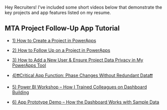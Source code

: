 Hey Recruiters!
I’ve included some short videos below that demonstrate the key projects and app features listed on my resume.


##  MTA Project Follow-Up App  Tutorial 




- [1) How to Create a Project in PowerApps](https://baruchmailcuny-my.sharepoint.com/personal/frank_gonzalez_baruchmail_cuny_edu/_layouts/15/stream.aspx?id=%2Fpersonal%2Ffrank%5Fgonzalez%5Fbaruchmail%5Fcuny%5Fedu%2FDocuments%2FAttachments%2FHow%20to%20Add%20new%20Project%202%2Emkv&ct=1750734761840&or=OWA%2DNT%2DMail&cid=1152a2a8%2D0f9a%2D483a%2Da8f4%2D2ab993f7ed8d&ga=1&referrer=StreamWebApp%2EWeb&referrerScenario=AddressBarCopied%2Eview%2Ef7423ea3%2Da855%2D4b0d%2D83ce%2D48fb2000dc51)

- [2) How to Follow Up on a Project in PowerApps](https://baruchmailcuny-my.sharepoint.com/personal/frank_gonzalez_baruchmail_cuny_edu/_layouts/15/stream.aspx?id=%2Fpersonal%2Ffrank%5Fgonzalez%5Fbaruchmail%5Fcuny%5Fedu%2FDocuments%2FAttachments%2FHow%20to%20Add%20Follow%20Up%20On%20New%20Project%202%2Emkv&ct=1750734777382&or=OWA%2DNT%2DMail&cid=7d4c773c%2D5db8%2D6e3c%2Dbab0%2Dfcab4475fa5d&ga=1&referrer=StreamWebApp%2EWeb&referrerScenario=AddressBarCopied%2Eview%2Ee7c5cf36%2Dd07a%2D4075%2Db6d9%2D44a920951d1f)

- [3) How to Add a New User & Ensure Project Data Privacy in My PowerApps Tool](https://baruchmailcuny-my.sharepoint.com/personal/frank_gonzalez_baruchmail_cuny_edu/_layouts/15/stream.aspx?id=%2Fpersonal%2Ffrank%5Fgonzalez%5Fbaruchmail%5Fcuny%5Fedu%2FDocuments%2FAttachments%2FHow%20to%20Add%20new%20User%20To%20App%202%2Emkv&ct=1750736307761&or=OWA%2DNT%2DMail&cid=b4a4111e%2D93d5%2Dc954%2D6867%2D7564495e4431&ga=1&referrer=StreamWebApp%2EWeb&referrerScenario=AddressBarCopied%2Eview%2Ec27a1f46%2Da1eb%2D4d45%2Daa57%2Dadbfd82dd22a)

- [4)❗❗Critical App Function: Phase Changes Without Redundant Data❗❗](https://baruchmailcuny-my.sharepoint.com/personal/frank_gonzalez_baruchmail_cuny_edu/_layouts/15/stream.aspx?id=%2Fpersonal%2Ffrank%5Fgonzalez%5Fbaruchmail%5Fcuny%5Fedu%2FDocuments%2FAttachments%2FHow%20to%20change%20phase%202%2Emkv&ct=1750734789909&or=OWA%2DNT%2DMail&cid=98a5383d%2Da684%2Df8a5%2D5738%2Dbe5053782d3e&ga=1&referrer=StreamWebApp%2EWeb&referrerScenario=AddressBarCopied%2Eview%2E3ddbf269%2D2cc1%2D4441%2D8877%2D42dbb6186ead&mode=Edit)

- [5) Power BI Workshop – How I Trained Colleagues on Dashboard Building ](https://www.youtube.com/watch?v=NmnN8AcpsqM)

- [6) App Prototype Demo – How the Dashboard Works with Sample Data](https://baruchmailcuny-my.sharepoint.com/personal/frank_gonzalez_baruchmail_cuny_edu/_layouts/15/stream.aspx?id=%2Fpersonal%2Ffrank%5Fgonzalez%5Fbaruchmail%5Fcuny%5Fedu%2FDocuments%2FAttachments%2FDashboard%5FProtoType%5FWith%5FSythnetic%5FData%202%2Emp4&ct=1750736910510&or=OWA%2DNT%2DMail&cid=87908e72%2Dbd68%2De37d%2D8da4%2D1ccf66c18efc&ga=1&referrer=StreamWebApp%2EWeb&referrerScenario=AddressBarCopied%2Eview%2E15f6af2c%2D2f41%2D4f60%2D802a%2Dd521220279e9)
